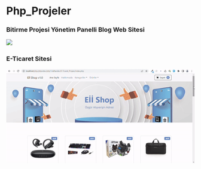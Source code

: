 # Php_Projeler

### Bitirme Projesi Yönetim Panelli Blog Web Sitesi

<img src="/Bitirme_Projesi/images/Bitirme_Projesi.gif">

### E-Ticaret Sitesi

<img src="/E-Ticaret_Projesi/images/e-ticaret.gif">
